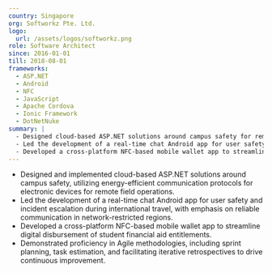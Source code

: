 ```yaml
---
country: Singapore
org: Softworkz Pte. Ltd.
logo:
  url: /assets/logos/softworkz.png
role: Software Architect
since: 2016-01-01
till: 2018-08-01
frameworks:
  - ASP.NET
  - Android
  - NFC
  - JavaScript
  - Apache Cordova
  - Ionic Framework
  - DotNetNuke
summary: |
  - Designed cloud-based ASP.NET solutions around campus safety for remote field operations.
  - Led the development of a real-time chat Android app for user safety and incident escalation with emphasis on reliable communication in network-restricted regions.
  - Developed a cross-platform NFC-based mobile wallet app to streamline digital disbursement.
---
```


- Designed and implemented cloud-based ASP.NET solutions around campus safety, utilizing energy-efficient communication protocols for electronic devices for remote field operations.
- Led the development of a real-time chat Android app for user safety and incident escalation during international travel, with emphasis on reliable communication in network-restricted regions.
- Developed a cross-platform NFC-based mobile wallet app to streamline digital disbursement of student financial aid entitlements.
- Demonstrated proficiency in Agile methodologies, including sprint planning, task estimation, and facilitating iterative retrospectives to drive continuous improvement.
